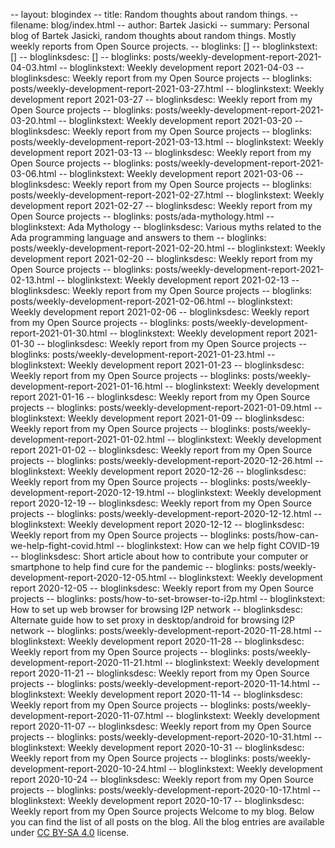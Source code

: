 -- layout: blogindex
-- title: Random thoughts about random things.
-- filename: blog/index.html
-- author: Bartek Jasicki
-- summary: Personal blog of Bartek Jasicki, random thoughts about random things. Mostly weekly reports from Open Source projects.
-- bloglinks: []
-- bloglinkstext: []
-- bloglinksdesc: []
-- bloglinks: posts/weekly-development-report-2021-04-03.html
-- bloglinkstext: Weekly development report 2021-04-03
-- bloglinksdesc: Weekly report from my Open Source projects
-- bloglinks: posts/weekly-development-report-2021-03-27.html
-- bloglinkstext: Weekly development report 2021-03-27
-- bloglinksdesc: Weekly report from my Open Source projects
-- bloglinks: posts/weekly-development-report-2021-03-20.html
-- bloglinkstext: Weekly development report 2021-03-20
-- bloglinksdesc: Weekly report from my Open Source projects
-- bloglinks: posts/weekly-development-report-2021-03-13.html
-- bloglinkstext: Weekly development report 2021-03-13
-- bloglinksdesc: Weekly report from my Open Source projects
-- bloglinks: posts/weekly-development-report-2021-03-06.html
-- bloglinkstext: Weekly development report 2021-03-06
-- bloglinksdesc: Weekly report from my Open Source projects
-- bloglinks: posts/weekly-development-report-2021-02-27.html
-- bloglinkstext: Weekly development report 2021-02-27
-- bloglinksdesc: Weekly report from my Open Source projects
-- bloglinks: posts/ada-mythology.html
-- bloglinkstext: Ada Mythology
-- bloglinksdesc: Various myths related to the Ada programming language and answers to them
-- bloglinks: posts/weekly-development-report-2021-02-20.html
-- bloglinkstext: Weekly development report 2021-02-20
-- bloglinksdesc: Weekly report from my Open Source projects
-- bloglinks: posts/weekly-development-report-2021-02-13.html
-- bloglinkstext: Weekly development report 2021-02-13
-- bloglinksdesc: Weekly report from my Open Source projects
-- bloglinks: posts/weekly-development-report-2021-02-06.html
-- bloglinkstext: Weekly development report 2021-02-06
-- bloglinksdesc: Weekly report from my Open Source projects
-- bloglinks: posts/weekly-development-report-2021-01-30.html
-- bloglinkstext: Weekly development report 2021-01-30
-- bloglinksdesc: Weekly report from my Open Source projects
-- bloglinks: posts/weekly-development-report-2021-01-23.html
-- bloglinkstext: Weekly development report 2021-01-23
-- bloglinksdesc: Weekly report from my Open Source projects
-- bloglinks: posts/weekly-development-report-2021-01-16.html
-- bloglinkstext: Weekly development report 2021-01-16
-- bloglinksdesc: Weekly report from my Open Source projects
-- bloglinks: posts/weekly-development-report-2021-01-09.html
-- bloglinkstext: Weekly development report 2021-01-09
-- bloglinksdesc: Weekly report from my Open Source projects
-- bloglinks: posts/weekly-development-report-2021-01-02.html
-- bloglinkstext: Weekly development report 2021-01-02
-- bloglinksdesc: Weekly report from my Open Source projects
-- bloglinks: posts/weekly-development-report-2020-12-26.html
-- bloglinkstext: Weekly development report 2020-12-26
-- bloglinksdesc: Weekly report from my Open Source projects
-- bloglinks: posts/weekly-development-report-2020-12-19.html
-- bloglinkstext: Weekly development report 2020-12-19
-- bloglinksdesc: Weekly report from my Open Source projects
-- bloglinks: posts/weekly-development-report-2020-12-12.html
-- bloglinkstext: Weekly development report 2020-12-12
-- bloglinksdesc: Weekly report from my Open Source projects
-- bloglinks: posts/how-can-we-help-fight-covid.html
-- bloglinkstext: How can we help fight COVID-19
-- bloglinksdesc: Short article about how to contribute your computer or smartphone to help find cure for the pandemic
-- bloglinks: posts/weekly-development-report-2020-12-05.html
-- bloglinkstext: Weekly development report 2020-12-05
-- bloglinksdesc: Weekly report from my Open Source projects
-- bloglinks: posts/how-to-set-browser-to-i2p.html
-- bloglinkstext: How to set up web browser for browsing I2P network
-- bloglinksdesc: Alternate guide how to set proxy in desktop/android for browsing I2P network
-- bloglinks: posts/weekly-development-report-2020-11-28.html
-- bloglinkstext: Weekly development report 2020-11-28
-- bloglinksdesc: Weekly report from my Open Source projects
-- bloglinks: posts/weekly-development-report-2020-11-21.html
-- bloglinkstext: Weekly development report 2020-11-21
-- bloglinksdesc: Weekly report from my Open Source projects
-- bloglinks: posts/weekly-development-report-2020-11-14.html
-- bloglinkstext: Weekly development report 2020-11-14
-- bloglinksdesc: Weekly report from my Open Source projects
-- bloglinks: posts/weekly-development-report-2020-11-07.html
-- bloglinkstext: Weekly development report 2020-11-07
-- bloglinksdesc: Weekly report from my Open Source projects
-- bloglinks: posts/weekly-development-report-2020-10-31.html
-- bloglinkstext: Weekly development report 2020-10-31
-- bloglinksdesc: Weekly report from my Open Source projects
-- bloglinks: posts/weekly-development-report-2020-10-24.html
-- bloglinkstext: Weekly development report 2020-10-24
-- bloglinksdesc: Weekly report from my Open Source projects
-- bloglinks: posts/weekly-development-report-2020-10-17.html
-- bloglinkstext: Weekly development report 2020-10-17
-- bloglinksdesc: Weekly report from my Open Source projects
Welcome to my blog. Below you can find the list of all posts on the blog. All
the blog entries are available under [CC BY-SA 4.0](https://creativecommons.org/licenses/by-sa/4.0/deed.en)
license.
